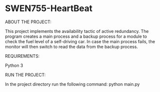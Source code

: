 # SWEN755-HeartBeat
ABOUT THE PROJECT:

This project implements the availability tactic of active redundancy. The program creates a main process and a backup process for a module to check the fuel level of a self-driving car. In case the main process fails, the monitor will then switch to read the data from the backup process.

REQUIREMENTS:

Python 3


RUN THE PROJECT:

In the project directory run the following command:
python main.py
